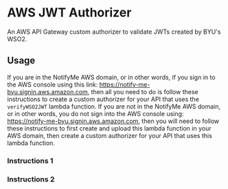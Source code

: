 # AWS JWT Authorizer
An AWS API Gateway custom authorizer to validate JWTs created by BYU's WSO2.

## Usage
If you are in the NotifyMe AWS domain, or in other words, if you sign in to the AWS console using this link: https://notify-me-byu.signin.aws.amazon.com, then all you need to do is follow these instructions to create a custom authorizer for your API that uses the `verifyWSO2JWT` lambda function. If you are not in the NotifyMe AWS domain, or in other words, you do not sign into the AWS console using: https://notify-me-byu.signin.aws.amazon.com, then you will need to follow these instructions to first create and upload this lambda function in your AWS domain, then create a custom authorizer for your API that uses this lambda function.

### Instructions 1

### Instructions 2

